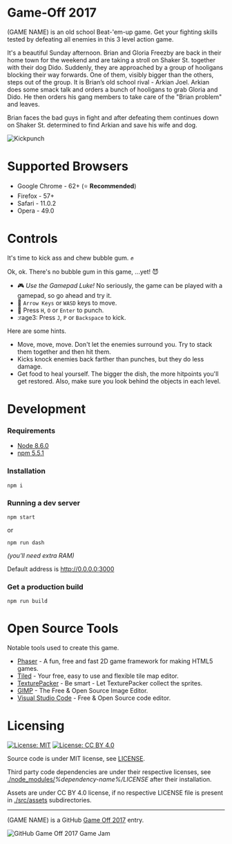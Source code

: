 Game-Off 2017
============================

(GAME NAME) is an old school Beat-'em-up game. Get your fighting skills tested by defeating all enemies in this 3 level action game.

It's a beautiful Sunday afternoon. Brian and Gloria Freezby are back in their home town for the weekend and are taking a stroll on Shaker St. together with their dog Dido. Suddenly, they are approached by a group of hooligans blocking their way forwards. One of them, visibly bigger than the others, steps out of the group. It is Brian’s old school rival - Arkian Joel. Arkian does some smack talk and orders a bunch of hooligans to grab Gloria and Dido. He then orders his gang members to take care of the "Brian problem" and leaves.

Brian faces the bad guys in fight and after defeating them continues down on Shaker St. determined to find Arkian and save his wife and dog.

![Kickpunch](https://i.imgur.com/sy4ssuw.png)

# Supported Browsers

  * Google Chrome - 62+ (:star: **Recommended**)
  * Firefox - 57+
  * Safari - 11.0.2
  * Opera - 49.0

# Controls

It's time to kick ass and chew bubble gum. :fist: 

Ok, ok. There's no bubble gum in this game, ...yet! :smiling_imp:

  * :video_game: *Use the Gamepad Luke!* No seriously, the game can be played with a gamepad, so go ahead and try it.
  * :running: `Arrow Keys` or `WASD` keys to move.
  * :facepunch: Press `H`, `O` or `Enter` to punch.
  * :rage3: Press `J`, `P` or `Backspace` to kick.

Here are some hints.

  * Move, move, move. Don't let the enemies surround you. Try to stack them together and then hit them.
  * Kicks knock enemies back farther than punches, but they do less damage.
  * Get food to heal yourself. The bigger the dish, the more hitpoints you'll get restored. Also, make sure you look behind the objects in each level.

# Development

### Requirements

* [Node 8.6.0](https://nodejs.org)
* [npm 5.5.1](https://www.npmjs.com/package/npm)

### Installation

```
npm i
```

### Running a dev server

```
npm start
```

or

```
npm run dash
```
_(you'll need extra RAM)_

Default address is <http://0.0.0.0:3000>

### Get a production build
```
npm run build
```

# Open Source Tools

Notable tools used to create this game.

  * [Phaser](https://phaser.io) - A fun, free and fast 2D game framework for making HTML5 games.
  * [Tiled](http://www.mapeditor.org) - Your free, easy to use and flexible tile map editor.
  * [TexturePacker](https://www.codeandweb.com/texturepacker) - Be smart - Let TexturePacker collect the sprites.
  * [GIMP](https://www.gimp.org) - The Free & Open Source Image Editor.
  * [Visual Studio Code](https://code.visualstudio.com/) - Free & Open Source code editor.

# Licensing
[![License: MIT](https://img.shields.io/badge/License-MIT-yellow.svg)](https://opensource.org/licenses/MIT)
[![License: CC BY 4.0](https://img.shields.io/badge/License-CC%20BY%204.0-lightgrey.svg)](https://creativecommons.org/licenses/by/4.0/)

Source code is under MIT license, see [LICENSE](./LICENSE).

Third party code dependencies are under their respective licenses,
see [./node_modules/](./node_modules)*%dependency-name%/LICENSE* after their installation.

Assets are under CC BY 4.0 license, if no respective LICENSE file is present in [./src/assets](./src/assets) subdirectories.

---
(GAME NAME) is a GitHub [Game Off 2017](https://itch.io/jam/game-off-2017) entry.

![GitHub Game Off 2017 Game Jam](https://user-images.githubusercontent.com/18125109/31239479-d554f29c-a9c2-11e7-8138-71483d537ca9.gif)
